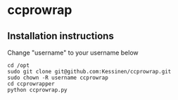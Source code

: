 # ccprowrap

## Installation instructions

Change "username" to your username below

```
cd /opt
sudo git clone git@github.com:Kessinen/ccprowrap.git
sudo chown -R username ccprowrap
cd ccprowrapper
python ccprowrap.py
```